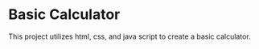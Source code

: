 # Basic Calculator

This project utilizes html, css, and java script to create a basic calculator.

